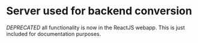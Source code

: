 # Server used for backend conversion

*DEPRECATED* all functionality is now in the ReactJS webapp. This is just included for documentation purposes.
